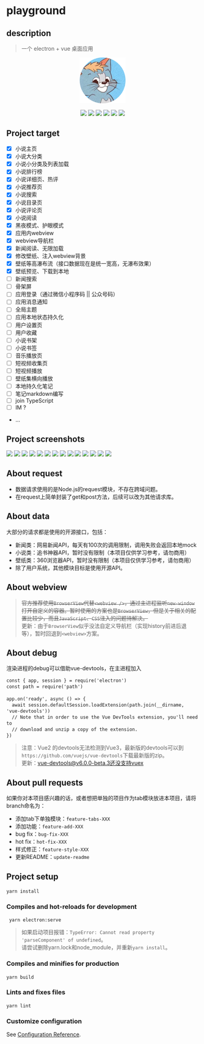 # playground
## description
> 一个 electron + vue 桌面应用

<p align="center">
  <img src="https://raw.githubusercontent.com/E2875888382/playground/master/src/assets/img/icon.png" width="120">
</p>

<p align="center">
  <img src="https://img.shields.io/static/v1?label=vue&message=3.0&color=green" />
  <img src="https://img.shields.io/static/v1?label=vue-router&message=@4.0&color=green" />
  <img src="https://img.shields.io/static/v1?label=vuex&message=@4.0&color=green" />
  <img src="https://img.shields.io/static/v1?label=component&message=element+plus&color=green" />
  <img src="https://img.shields.io/static/v1?label=electron&message=9.0&color=green" />
  <img src="https://img.shields.io/static/v1?label=style&message=less&color=green">
</p>

## Project target
- [x] 小说主页
- [x] 小说大分类
- [x] 小说小分类及列表加载
- [x] 小说排行榜
- [x] 小说详细页、热评
- [x] 小说推荐页
- [x] 小说搜索
- [x] 小说目录页
- [x] 小说评论页
- [x] 小说阅读
- [x] 黑夜模式、护眼模式
- [x] 应用内webview
- [x] webview导航栏
- [x] 新闻阅读、无限加载
- [x] 修改壁纸、注入webview背景
- [x] 壁纸等高瀑布流（接口数据现在是统一宽高，无瀑布效果）
- [x] 壁纸预览、下载到本地
- [ ] 新闻搜索
- [ ] 骨架屏
- [ ] 应用登录（通过微信小程序码 || 公众号码）
- [ ] 应用消息通知
- [ ] 全局主题
- [ ] 应用本地状态持久化
- [ ] 用户设置页
- [ ] 用户收藏
- [ ] 小说书架
- [ ] 小说书签
- [ ] 音乐播放页
- [ ] 短视频收集页
- [ ] 短视频播放
- [ ] 壁纸集横向播放
- [ ] 本地持久化笔记
- [ ] 笔记markdown编写
- [ ] join TypeScript
- [ ] IM ?
- ...

## Project screenshots
![]('https://raw.githubusercontent.com/E2875888382/playground/master/screenshots/0.png')
![]('https://raw.githubusercontent.com/E2875888382/playground/master/screenshots/1.png')
![]('https://raw.githubusercontent.com/E2875888382/playground/master/screenshots/2.png')
![]('https://raw.githubusercontent.com/E2875888382/playground/master/screenshots/3.png')
![]('https://raw.githubusercontent.com/E2875888382/playground/master/screenshots/4.png')
![]('https://raw.githubusercontent.com/E2875888382/playground/master/screenshots/5.png')
![]('https://raw.githubusercontent.com/E2875888382/playground/master/screenshots/6.png')
![]('https://raw.githubusercontent.com/E2875888382/playground/master/screenshots/7.png')
![]('https://raw.githubusercontent.com/E2875888382/playground/master/screenshots/8.png')
![]('https://raw.githubusercontent.com/E2875888382/playground/master/screenshots/9.png')
![]('https://raw.githubusercontent.com/E2875888382/playground/master/screenshots/10.png')
![]('https://raw.githubusercontent.com/E2875888382/playground/master/screenshots/11.png')
![]('https://raw.githubusercontent.com/E2875888382/playground/master/screenshots/12.png')
![]('https://raw.githubusercontent.com/E2875888382/playground/master/screenshots/13.png')

## About request

- 数据请求使用的是Node.js的request模块，不存在跨域问题。
- 在request上简单封装了get和post方法，后续可以改为其他请求库。

## About data

大部分的请求都是使用的开源接口，包括：
- 新闻类：网易新闻API，每天有100次的调用限制，调用失败会返回本地mock
- 小说类：追书神器API，暂时没有限制（本项目仅供学习参考，请勿商用）
- 壁纸类：360浏览器API，暂时没有限制（本项目仅供学习参考，请勿商用）
- 除了用户系统，其他模块目标是使用开源API。

## About webview

> ~~官方推荐使用`BrowserView`代替`<webview />`，通过主进程监听`new-window`打开自定义的容器。暂时使用的方案也是`BrowserView`，但是关于相关的配置比较少，而且`JavaScript`、`CSS`注入的问题待解决。~~
><br/>更新：由于`BrowserView`似乎没法自定义导航栏（实现history前进后退等），暂时回退到`<webview>`方案。

## About debug

渲染进程的debug可以借助vue-devtools，在主进程加入
```
const { app, session } = require('electron')
const path = require('path')

app.on('ready', async () => {
  await session.defaultSession.loadExtension(path.join(__dirname, 'vue-devtools'))
  // Note that in order to use the Vue DevTools extension, you'll need to
  // download and unzip a copy of the extension.
})
```
> 注意：Vue2 的devtools无法检测到Vue3，最新版的devtools可以到 `https://github.com/vuejs/vue-devtools`下载最新版的zip。
> <br/> 更新：vue-devtools@v6.0.0-beta.3还没支持vuex

## About pull requests

如果你对本项目感兴趣的话，或者想把单独的项目作为tab模块放进本项目，请将branch命名为：
- 添加tab下单独模块：`feature-tabs-XXX`
- 添加功能：`feature-add-XXX`
- bug fix：`bug-fix-XXX`
- hot fix：`hot-fix-XXX`
- 样式修正：`feature-style-XXX`
- 更新README：`update-readme`

## Project setup

```
yarn install
```

### Compiles and hot-reloads for development

```
 yarn electron:serve
```
> 如果启动项目报错：`TypeError: Cannot read property 'parseComponent' of undefined`。<br/>请尝试删除yarn.lock和node_module，并重新`yarn install`。


### Compiles and minifies for production
```
yarn build
```

### Lints and fixes files
```
yarn lint
```

### Customize configuration
See [Configuration Reference](https://cli.vuejs.org/config/).
